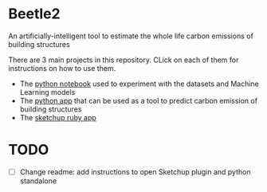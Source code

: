 # Beetle2
An artificially-intelligent tool to estimate the whole life carbon emissions of building structures

There are 3 main projects in this repository. CLick on each of them for instructions on how to use them.
- The [python notebook]() used to experiment with the datasets and Machine Learning models
- The [python app]() that can be used as a tool to predict carbon emission of building structures
- The [sketchup ruby app]()


# TODO
- [ ] Change readme: add instructions to open Sketchup plugin and python standalone
